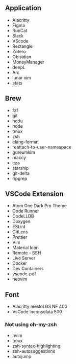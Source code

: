 ## Application

- Alacritty
- Figma
- RunCat
- Slack
- VScode
- Rectangle
- Zotero
- Obisidian 
- MoneyManager
- deepL
- Arc
- lunar vim
- stats

## Brew

- fzf
- git
- ncdu
- node
- tmux
- zsh
- clang-format
- reattach-to-user-namespace
- gureumkim
- maccy
- eza
- starship
- git-delta
- ripgrep

## VSCode Extension

- Atom One Dark Pro Theme
- Code Runner
- CodeLLDB
- Doxygen
- ESLint
- GitLens
- Prettier
- Vim
- Material Icon
- Remote - SSH
- Live Server
- Docker
- Dev Containers
- vscode-pdf
- neovim

## Font

- Alacritty mesloLGS NF 400
- VsCode Inconsolata 500

### Not using oh-my-zsh

- nvim
- tmux
- zsh-syntax-highlighting
- zsh-autosuggestions
- autojump
